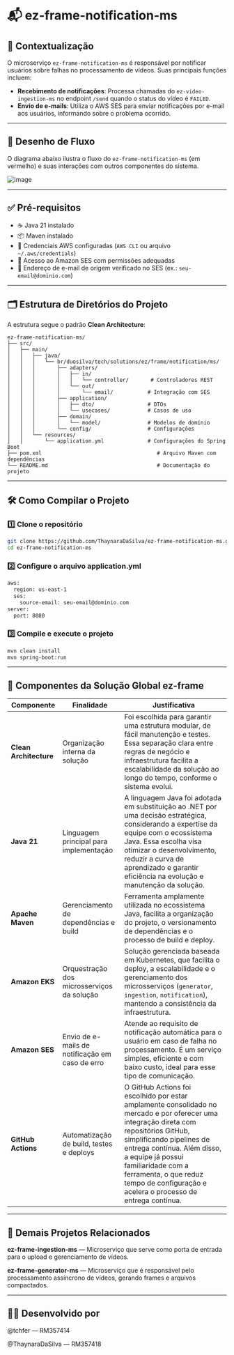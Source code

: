 # 📬 ez-frame-notification-ms

## 📌 Contextualização

O microserviço `ez-frame-notification-ms` é responsável por notificar usuários sobre falhas no processamento de vídeos. Suas principais funções incluem:

- **Recebimento de notificações**: Processa chamadas do `ez-video-ingestion-ms` no endpoint `/send` quando o status do vídeo é `FAILED`.
- **Envio de e-mails**: Utiliza o AWS SES para enviar notificações por e-mail aos usuários, informando sobre o problema ocorrido.

---

## 🧩 Desenho de Fluxo

O diagrama abaixo ilustra o fluxo do `ez-frame-notification-ms` (em vermelho) e suas interações com outros componentes do sistema.

![image](https://github.com/user-attachments/assets/7b1bd033-b96d-4704-81c0-9ab3635d22df)

---

## ✅ Pré-requisitos

- ☕ Java 21 instalado
- 📦 Maven instalado
- 🔐 Credenciais AWS configuradas (`AWS CLI` ou arquivo `~/.aws/credentials`)
- 📧 Acesso ao Amazon SES com permissões adequadas
- 📨 Endereço de e-mail de origem verificado no SES (ex.: `seu-email@dominio.com`)

---

## 🗂️ Estrutura de Diretórios do Projeto

A estrutura segue o padrão **Clean Architecture**:

```
ez-frame-notification-ms/
├── src/
│   ├── main/
│   │   ├── java/
│   │   │   └── br/duosilva/tech/solutions/ez/frame/notification/ms/
│   │   │       ├── adapters/
│   │   │       │   ├── in/
│   │   │       │   │   └── controller/       # Controladores REST
│   │   │       │   └── out/
│   │   │       │       └── email/           # Integração com SES
│   │   │       ├── application/
│   │   │       │   ├── dto/                 # DTOs
│   │   │       │   └── usecases/            # Casos de uso
│   │   │       ├── domain/
│   │   │       │   └── model/               # Modelos de domínio
│   │   │       └── config/                  # Configurações
│   │   └── resources/
│   │       └── application.yml              # Configurações do Spring Boot
├── pom.xml                                     # Arquivo Maven com dependências
└── README.md                                   # Documentação do projeto
```

---

## 🛠️ Como Compilar o Projeto

### 1️⃣ Clone o repositório

```bash
git clone https://github.com/ThaynaraDaSilva/ez-frame-notification-ms.git
cd ez-frame-notification-ms
```

### 2️⃣ Configure o arquivo application.yml

```bash
aws:
  region: us-east-1
  ses:
    source-email: seu-email@dominio.com
server:
  port: 8080
```

### 3️⃣ Compile e execute o projeto

```bash
mvn clean install
mvn spring-boot:run
```

---

## 🧱 Componentes da Solução Global ez-frame

| **Componente** | **Finalidade** | **Justificativa** |
| --- | --- | --- |
| **Clean Architecture** | Organização interna da solução | Foi escolhida para garantir uma estrutura modular, de fácil manutenção e testes. Essa separação clara entre regras de negócio e infraestrutura facilita a escalabilidade da solução ao longo do tempo, conforme o sistema evolui. |
| **Java 21** | Linguagem principal para implementação | A linguagem Java foi adotada em substituição ao .NET por uma decisão estratégica, considerando a expertise da equipe com o ecossistema Java. Essa escolha visa otimizar o desenvolvimento, reduzir a curva de aprendizado e garantir eficiência na evolução e manutenção da solução. |
| **Apache Maven** | Gerenciamento de dependências e build | Ferramenta amplamente utilizada no ecossistema Java, facilita a organização do projeto, o versionamento de dependências e o processo de build e deploy. |
| **Amazon EKS** | Orquestração dos microsserviços da solução | Solução gerenciada baseada em Kubernetes, que facilita o deploy, a escalabilidade e o gerenciamento dos microsserviços (`generator`, `ingestion`, `notification`), mantendo a consistência da infraestrutura. |
| **Amazon SES** | Envio de e-mails de notificação em caso de erro | Atende ao requisito de notificação automática para o usuário em caso de falha no processamento. É um serviço simples, eficiente e com baixo custo, ideal para esse tipo de comunicação. |
| **GitHub Actions** | Automatização de build, testes e deploys | O GitHub Actions foi escolhido por estar amplamente consolidado no mercado e por oferecer uma integração direta com repositórios GitHub, simplificando pipelines de entrega contínua. Além disso, a equipe já possui familiaridade com a ferramenta, o que reduz tempo de configuração e acelera o processo de entrega contínua. |

---

## 🔗 Demais Projetos Relacionados

**ez-frame-ingestion-ms** — Microserviço que serve como porta de entrada para o upload e gerenciamento de vídeos.

**ez-frame-generator-ms** — Microserviço que é responsável pelo processamento assíncrono de vídeos, gerando frames e arquivos compactados.

---

## 👨‍💻 Desenvolvido por

@tchfer — RM357414

@ThaynaraDaSilva — RM357418

